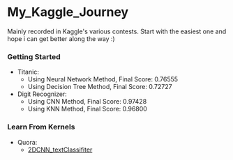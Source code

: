 # My_Kaggle_Journey

Mainly recorded in Kaggle's various contests. Start with the easiest one and hope i can get better along the way :)

### Getting Started
 
 + Titanic: 
   - Using Neural Network Method, Final Score: 0.76555
   - Using Decision Tree Method, Final Score: 0.72727
 + Digit Recognizer:
   - Using CNN Method, Final Score: 0.97428
   - Using KNN Method, Final Score: 0.96800
   
### Learn From Kernels
 
 + Quora:
   - [2DCNN_textClassifiter](https://www.kaggle.com/yekenot/2dcnn-textclassifier)
